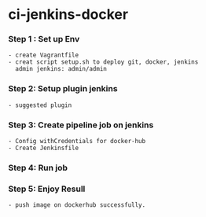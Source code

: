 # ci-jenkins-docker
### Step 1 : Set up Env
    - create Vagrantfile
    - creat script setup.sh to deploy git, docker, jenkins 
      admin jenkins: admin/admin

### Step 2: Setup plugin jenkins
    - suggested plugin

### Step 3: Create pipeline job on jenkins
    - Config withCredentials for docker-hub
    - Create Jenkinsfile

### Step 4: Run job

### Step 5: Enjoy Resull
    - push image on dockerhub successfully.

